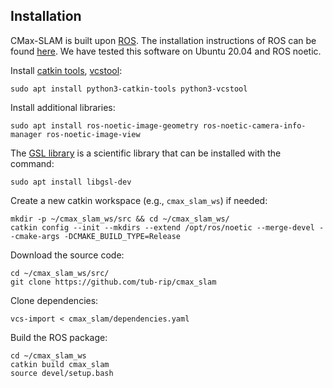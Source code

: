 ## Installation

CMax-SLAM is built upon [ROS](http://www.ros.org/).
The installation instructions of ROS can be found [here](http://wiki.ros.org/noetic/Installation/Ubuntu).
We have tested this software on Ubuntu 20.04 and ROS noetic.

Install [catkin tools](http://catkin-tools.readthedocs.org/en/latest/installing.html), [vcstool](https://github.com/dirk-thomas/vcstool):

    sudo apt install python3-catkin-tools python3-vcstool

Install additional libraries:

    sudo apt install ros-noetic-image-geometry ros-noetic-camera-info-manager ros-noetic-image-view

The [GSL library](http://www.gnu.org/software/gsl/) is a scientific library that can be installed with the command:

    sudo apt install libgsl-dev

Create a new catkin workspace (e.g., `cmax_slam_ws`) if needed:

    mkdir -p ~/cmax_slam_ws/src && cd ~/cmax_slam_ws/
    catkin config --init --mkdirs --extend /opt/ros/noetic --merge-devel --cmake-args -DCMAKE_BUILD_TYPE=Release

Download the source code:

    cd ~/cmax_slam_ws/src/
    git clone https://github.com/tub-rip/cmax_slam

Clone dependencies:

    vcs-import < cmax_slam/dependencies.yaml

Build the ROS package:

    cd ~/cmax_slam_ws
    catkin build cmax_slam
    source devel/setup.bash
